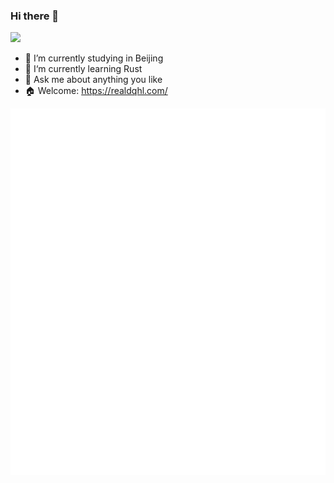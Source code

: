### Hi there 👋

![](https://komarev.com/ghpvc/?username=dqhl76&style=flat-square)

- 🔭 I’m currently studying in Beijing
- 🌱 I‘m currently learning Rust
- 💬 Ask me about anything you like
- 🏠 Welcome: https://realdqhl.com/


![Metrics](/github-metrics.svg)
